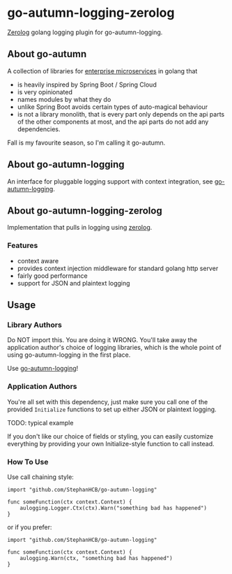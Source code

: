 # go-autumn-logging-zerolog

[Zerolog](https://github.com/rs/zerolog) golang logging plugin for go-autumn-logging.

## About go-autumn

A collection of libraries for [enterprise microservices](https://github.com/StephanHCB/go-mailer-service/blob/master/README.md) in golang that
- is heavily inspired by Spring Boot / Spring Cloud
- is very opinionated
- names modules by what they do
- unlike Spring Boot avoids certain types of auto-magical behaviour
- is not a library monolith, that is every part only depends on the api parts of the other components
  at most, and the api parts do not add any dependencies.  

Fall is my favourite season, so I'm calling it go-autumn.

## About go-autumn-logging

An interface for pluggable logging support with context integration, 
see [go-autumn-logging](https://github.com/StephanHCB/go-autumn-logging).

## About go-autumn-logging-zerolog

Implementation that pulls in logging using [zerolog](https://github.com/rs/zerolog).

### Features

* context aware
* provides context injection middleware for standard golang http server
* fairly good performance
* support for JSON and plaintext logging

## Usage

### Library Authors

Do NOT import this. You are doing it WRONG. You'll take away the application author's choice of 
logging libraries, which is the whole point of using go-autumn-logging in the first place.

Use [go-autumn-logging](https://github.com/StephanHCB/go-autumn-logging)!

### Application Authors

You're all set with this dependency, just make sure you call one of the provided `Initialize` functions
to set up either JSON or plaintext logging.

TODO: typical example

If you don't like our choice of fields or styling, you can easily customize everything by providing your own 
Initialize-style function to call instead.

### How To Use

Use call chaining style:

```
import "github.com/StephanHCB/go-autumn-logging"

func someFunction(ctx context.Context) {
    aulogging.Logger.Ctx(ctx).Warn("something bad has happened")
}
```

or if you prefer:

```
import "github.com/StephanHCB/go-autumn-logging"

func someFunction(ctx context.Context) {
    aulogging.Warn(ctx, "something bad has happened")
}
```
